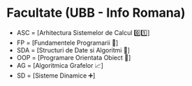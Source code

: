 # Facultate (UBB - Info Romana)
 - ASC = [Arhitectura Sistemelor de Calcul 0️⃣1️⃣]
 - FP = [Fundamentele Programarii 🐍]
 - SDA = [Structuri de Date si Algoritmi 🌲]
 - OOP = [Programare Orientata Obiect 🔗]
 - AG = [Algoritmica Grafelor 📈]
 - SD = [Sisteme Dinamice ➕]
